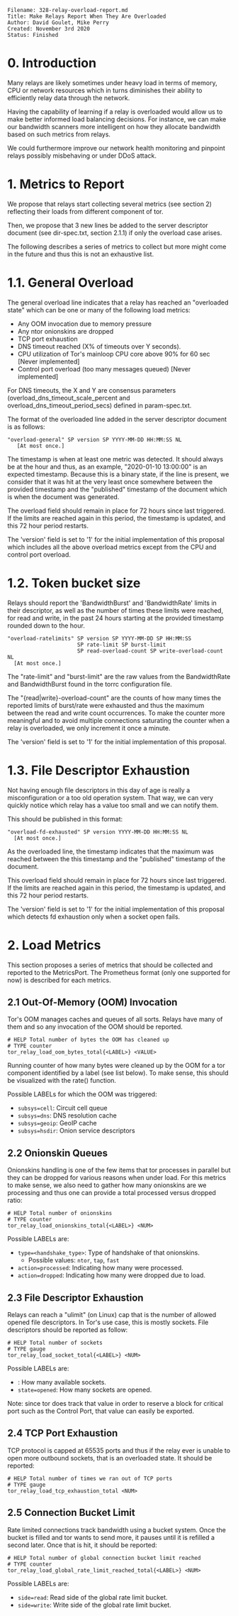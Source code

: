 ```
Filename: 328-relay-overload-report.md
Title: Make Relays Report When They Are Overloaded
Author: David Goulet, Mike Perry
Created: November 3rd 2020
Status: Finished
```

# 0. Introduction

Many relays are likely sometimes under heavy load in terms of memory, CPU or
network resources which in turns diminishes their ability to efficiently relay
data through the network.

Having the capability of learning if a relay is overloaded would allow us to
make better informed load balancing decisions. For instance, we can make our
bandwidth scanners more intelligent on how they allocate bandwidth based on
such metrics from relays.

We could furthermore improve our network health monitoring and pinpoint relays
possibly misbehaving or under DDoS attack.

# 1. Metrics to Report

We propose that relays start collecting several metrics (see section 2)
reflecting their loads from different component of tor.

Then, we propose that 3 new lines be added to the server descriptor document
(see dir-spec.txt, section 2.1.1) if only the overload case arises.

The following describes a series of metrics to collect but more might come in
the future and thus this is not an exhaustive list.

# 1.1. General Overload

The general overload line indicates that a relay has reached an "overloaded
state" which can be one or many of the following load metrics:

   - Any OOM invocation due to memory pressure
   - Any ntor onionskins are dropped
   - TCP port exhaustion
   - DNS timeout reached (X% of timeouts over Y seconds).
   - CPU utilization of Tor's mainloop CPU core above 90% for 60 sec
     [Never implemented]
   - Control port overload (too many messages queued)
     [Never implemented]

For DNS timeouts, the X and Y are consensus parameters
(overload_dns_timeout_scale_percent and overload_dns_timeout_period_secs)
defined in param-spec.txt.

The format of the overloaded line added in the server descriptor document is
as follows:

```
"overload-general" SP version SP YYYY-MM-DD HH:MM:SS NL
   [At most once.]
```

The timestamp is when at least one metric was detected. It should always be
at the hour and thus, as an example, "2020-01-10 13:00:00" is an expected
timestamp. Because this is a binary state, if the line is present, we consider
that it was hit at the very least once somewhere between the provided
timestamp and the "published" timestamp of the document which is when the
document was generated.

The overload field should remain in place for 72 hours since last triggered.
If the limits are reached again in this period, the timestamp is updated, and
this 72 hour period restarts.

The 'version' field is set to '1' for the initial implementation of this
proposal which includes all the above overload metrics except from the CPU and
control port overload. 

# 1.2. Token bucket size

Relays should report the 'BandwidthBurst' and 'BandwidthRate' limits in their
descriptor, as well as the number of times these limits were reached, for read
and write, in the past 24 hours starting at the provided timestamp rounded down
to the hour.

```
"overload-ratelimits" SP version SP YYYY-MM-DD SP HH:MM:SS
                      SP rate-limit SP burst-limit
                      SP read-overload-count SP write-overload-count NL
  [At most once.]
```

The "rate-limit" and "burst-limit" are the raw values from the BandwidthRate
and BandwidthBurst found in the torrc configuration file.

The "{read|write}-overload-count" are the counts of how many times the reported
limits of burst/rate were exhausted and thus the maximum between the read and
write count occurrences. To make the counter more meaningful and to avoid
multiple connections saturating the counter when a relay is overloaded, we only
increment it once a minute.

The 'version' field is set to '1' for the initial implementation of this
proposal.

# 1.3. File Descriptor Exhaustion

Not having enough file descriptors in this day of age is really a
misconfiguration or a too old operation system. That way, we can very quickly
notice which relay has a value too small and we can notify them.

This should be published in this format:

```
"overload-fd-exhausted" SP version YYYY-MM-DD HH:MM:SS NL
  [At most once.]
```

As the overloaded line, the timestamp indicates that the maximum was reached
between the this timestamp and the "published" timestamp of the document.

This overload field should remain in place for 72 hours since last triggered.
If the limits are reached again in this period, the timestamp is updated, and
this 72 hour period restarts.

The 'version' field is set to '1' for the initial implementation of this
proposal which detects fd exhaustion only when a socket open fails.

# 2. Load Metrics

This section proposes a series of metrics that should be collected and
reported to the MetricsPort. The Prometheus format (only one supported for
now) is described for each metrics.

## 2.1 Out-Of-Memory (OOM) Invocation

Tor's OOM manages caches and queues of all sorts. Relays have many of them and
so any invocation of the OOM should be reported.

```
# HELP Total number of bytes the OOM has cleaned up
# TYPE counter
tor_relay_load_oom_bytes_total{<LABEL>} <VALUE>
```

Running counter of how many bytes were cleaned up by the OOM for a tor
component identified by a label (see list below). To make sense, this should
be visualized with the rate() function.

Possible LABELs for which the OOM was triggered:
  - `subsys=cell`: Circuit cell queue
  - `subsys=dns`: DNS resolution cache
  - `subsys=geoip`: GeoIP cache
  - `subsys=hsdir`: Onion service descriptors

## 2.2 Onionskin Queues

Onionskins handling is one of the few items that tor processes in parallel but
they can be dropped for various reasons when under load. For this metrics to
make sense, we also need to gather how many onionskins are we processing and
thus one can provide a total processed versus dropped ratio:

```
# HELP Total number of onionskins
# TYPE counter
tor_relay_load_onionskins_total{<LABEL>} <NUM>
```

Possible LABELs are:
  - `type=<handshake_type>`: Type of handshake of that onionskins.
      * Possible values: `ntor`, `tap`, `fast`
  - `action=processed`: Indicating how many were processed.
  - `action=dropped`: Indicating how many were dropped due to load.

## 2.3 File Descriptor Exhaustion

Relays can reach a "ulimit" (on Linux) cap that is the number of allowed
opened file descriptors. In Tor's use case, this is mostly sockets. File
descriptors should be reported as follow:

```
# HELP Total number of sockets
# TYPE gauge
tor_relay_load_socket_total{<LABEL>} <NUM>
```

Possible LABELs are:
  - <none>: How many available sockets.
  - `state=opened`: How many sockets are opened.

Note: since tor does track that value in order to reserve a block for critical
port such as the Control Port, that value can easily be exported.

## 2.4 TCP Port Exhaustion

TCP protocol is capped at 65535 ports and thus if the relay ever is unable to
open more outbound sockets, that is an overloaded state. It should be
reported:

```
# HELP Total number of times we ran out of TCP ports
# TYPE gauge
tor_relay_load_tcp_exhaustion_total <NUM>
```

## 2.5 Connection Bucket Limit

Rate limited connections track bandwidth using a bucket system. Once the
bucket is filled and tor wants to send more, it pauses until it is refilled a
second later. Once that is hit, it should be reported:

```
# HELP Total number of global connection bucket limit reached
# TYPE counter
tor_relay_load_global_rate_limit_reached_total{<LABEL>} <NUM>
```

Possible LABELs are:
  - `side=read`: Read side of the global rate limit bucket.
  - `side=write`: Write side of the global rate limit bucket.
